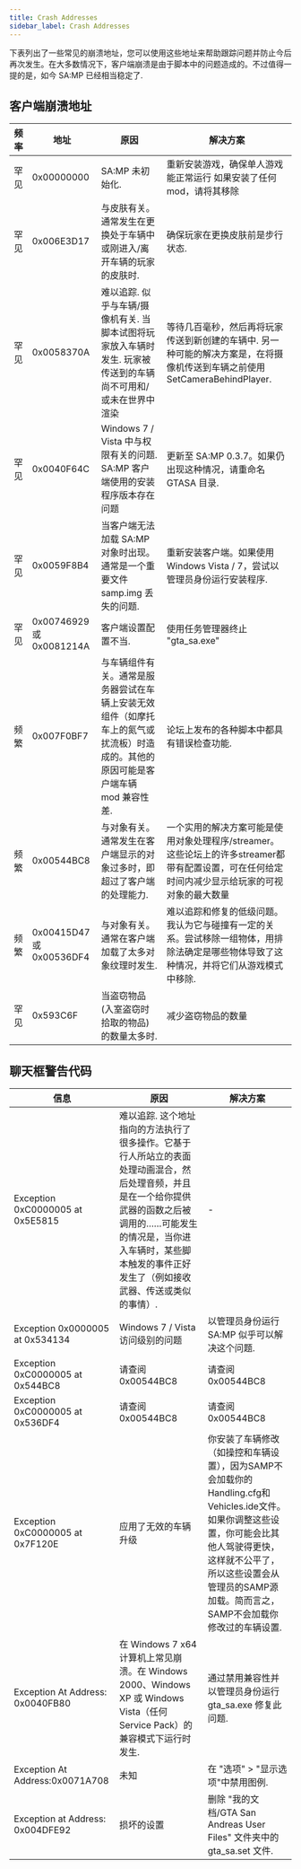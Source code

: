 ```yaml
---
title: Crash Addresses
sidebar_label: Crash Addresses
---
```


下表列出了一些常见的崩溃地址，您可以使用这些地址来帮助跟踪问题并防止今后再次发生。在大多数情况下，客户端崩溃是由于脚本中的问题造成的。不过值得一提的是，如今 SA:MP 已经相当稳定了.

## 客户端崩溃地址

| 频率 | 地址                  | 原因                                                                                                                                                                                                                      | 解决方案                                                                                                                                                                                                                                                                             |
| --------- | ------------------------ | -------------------------------------------------------------------------------------------------------------------------------------------------------------------------------------------------------------------------- | ------------------------------------------------------------------------------------------------------------------------------------------------------------------------------------------------------------------------------------------------------------------------------------ |
| 罕见      | 0x00000000               | SA:MP 未初始化.                                                                                                                                                                                                 | 重新安装游戏，确保单人游戏能正常运行 如果安装了任何mod，请将其移除                                                                                                                                                                                           |
| 罕见      | 0x006E3D17               | 与皮肤有关。通常发生在更换处于车辆中或刚进入/离开车辆的玩家的皮肤时.                                                                                                     | 确保玩家在更换皮肤前是步行状态.                                                                                                                                                                                                                           |
| 罕见      | 0x0058370A               | 难以追踪. 似乎与车辆/摄像机有关. 当脚本试图将玩家放入车辆时发生. 玩家被传送到的车辆尚不可用和/或未在世界中渲染 | 等待几百毫秒，然后再将玩家传送到新创建的车辆中. 另一种可能的解决方案是，在将摄像机传送到车辆之前使用 SetCameraBehindPlayer.                                                                                 |
| 罕见      | 0x0040F64C               | Windows 7 / Vista 中与权限有关的问题. SA:MP 客户端使用的安装程序版本存在问题                                                                                                            | 更新至 SA:MP 0.3.7。如果仍出现这种情况，请重命名 GTASA 目录.                                                                                                                                                                                                                |
| 罕见      | 0x0059F8B4               | 当客户端无法加载 SA:MP 对象时出现。通常是一个重要文件 samp.img 丢失的问题.                                                                                                  | 重新安装客户端。如果使用 Windows Vista / 7，尝试以管理员身份运行安装程序.                                                                                                                                                                                        |
| 罕见      | 0x00746929 或 0x0081214A | 客户端设置配置不当.                                                                                                                                                                                      | 使用任务管理器终止 "gta_sa.exe"                                                                                                                                                                                                                                                                                |
| 频繁  | 0x007F0BF7               | 与车辆组件有关。通常是服务器尝试在车辆上安装无效组件（如摩托车上的氮气或扰流板）时造成的。其他的原因可能是客户端车辆 mod 兼容性差.                         | 论坛上发布的各种脚本中都具有错误检查功能.                                                                                                                                                                                      |
| 频繁  | 0x00544BC8               | 与对象有关。通常发生在客户端显示的对象过多时，即超过了客户端的处理能力.                                                                                                      | 一个实用的解决方案可能是使用对象处理程序/streamer。这些论坛上的许多streamer都带有配置设置，可在任何给定时间内减少显示给玩家的可视对象的最大数量                                                            |
| 频繁  | 0x00415D47 或 0x00536DF4 | 与对象有关。通常在客户端加载了太多对象纹理时发生.                                                                                                                                  | 难以追踪和修复的低级问题。我认为它与碰撞有一定的关系。尝试移除一组物体，用排除法确定是哪些物体导致了这种情况，并将它们从游戏模式中移除. |
| 罕见 | 0x593C6F | 当盗窃物品 (入室盗窃时拾取的物品) 的数量太多时. | 减少盗窃物品的数量 |

## 聊天框警告代码

| 信息                          | 原因                                                                                                                                                                                                                                                                                                                                                                                                                                               | 解决方案                                         |
| -------------------------------- | --------------------------------------------------------------------------------------------------------------------------------------------------------------------------------------------------------------------------------------------------------------------------------------------------------------------------------------------------------------------------------------------------------------------------------------------------- | ------------------------------------------------ |
| Exception 0xC0000005 at 0x5E5815 | 难以追踪. 这个地址指向的方法执行了很多操作。它基于行人所站立的表面处理动画混合，然后处理音频，并且是在一个给你提供武器的函数之后被调用的……可能发生的情况是，当你进入车辆时，某些脚本触发的事件正好发生了（例如接收武器、传送或类似的事情）. | -                                                |
| Exception 0x0000005 at 0x534134  | Windows 7 / Vista 访问级别的问题                                                                                                                                                                                                                                                                                                                                                                                                          | 以管理员身份运行 SA:MP 似乎可以解决这个问题. |
| Exception 0xC0000005 at 0x544BC8 | 请查阅 0x00544BC8                                                                                                                                                                                                                                                                                                                                                                                                                                      | 请查阅 0x00544BC8                                   |
| Exception 0xC0000005 at 0x536DF4 | 请查阅 0x00544BC8                                                                                                                                                                                                                                                                                                                                                                                                                                      | 请查阅 0x00544BC8                                   |
| Exception 0xC0000005 at 0x7F120E | 应用了无效的车辆升级                                                                                                                                                                                                                                                                                                                                                                                                                     | 你安装了车辆修改（如操控和车辆设置），因为SAMP不会加载你的Handling.cfg和Vehicles.ide文件。如果你调整这些设置，你可能会比其他人驾驶得更快，这样就不公平了，所以这些设置会从管理员的SAMP源加载。简而言之，SAMP不会加载你修改过的车辆设置.               | 
| Exception At Address: 0x0040FB80 | 在 Windows 7 x64 计算机上常见崩溃。在 Windows 2000、Windows XP 或 Windows Vista（任何 Service Pack）的兼容模式下运行时发生.                                                                                                                | 通过禁用兼容性并以管理员身份运行 gta_sa.exe 修复此问题.                                                                                   | 
| Exception At Address:0x0071A708 | 未知                                                                                              | 在 "选项" > "显示选项"中禁用图例.                                                                                                                       | 
| Exception at Address: 0x004DFE92 | 损坏的设置                                                                                                                | 删除 "我的文档/GTA San Andreas User Files" 文件夹中的 gta_sa.set 文件.                                                                                              | 
